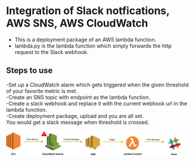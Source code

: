 # Integration of Slack notfications, AWS SNS, AWS CloudWatch

- This is a deployment package of an AWS lambda function.<br/>
- lambda.py is the lambda function which simply forwards the http request to the Slack webhook.


## Steps to use

-Set up a CloudWatch alarm which gets triggered when the given threshold of your favorite metric is met.<br/>
-Create an SNS topic with endpoint as the lambda function.<br/>
-Create a slack webhook and replace it with the current webhook url in the lambda function.<br/>
-Create deployment package, upload and you are all set.<br/>
You would get a slack message when threshold is crossed.<br/>

![Flow](flow.png)
